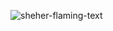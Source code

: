 ![sheher-flaming-text](https://github.com/user-attachments/assets/58f9852d-d803-4cf4-808a-a471cdae97ed)

